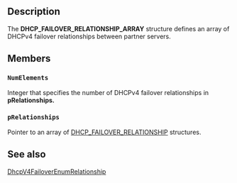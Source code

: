 ## Description

The **DHCP_FAILOVER_RELATIONSHIP_ARRAY** structure defines an array of DHCPv4 failover relationships between partner servers.

## Members

### `NumElements`

Integer that specifies the number of DHCPv4 failover relationships in **pRelationships.**

### `pRelationships`

Pointer to an array of [DHCP_FAILOVER_RELATIONSHIP](https://learn.microsoft.com/windows/desktop/api/dhcpsapi/ns-dhcpsapi-dhcp_failover_relationship) structures.

## See also

[DhcpV4FailoverEnumRelationship](https://learn.microsoft.com/previous-versions/windows/desktop/api/dhcpsapi/nf-dhcpsapi-dhcpv4failoverenumrelationship)